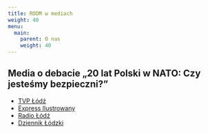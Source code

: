 ```yaml
---
title: RODM w mediach
weight: 40
menu:
  main:
    parent: O nas
    weight: 40
---
```


## Media o debacie „20 lat Polski w NATO: Czy jesteśmy bezpieczni?”

- [TVP Łódź](https://lodz.tvp.pl/41764707/w-pierwszej-debacie-lodzkiego-rodmu-przedstawiono-problem-bezpieczenstwa-rp)
- [Express Ilustrowany](https://expressilustrowany.pl/prezydencki-minister-przyjedzie-do-lodzi-na-debate-o-20-latach-polski-w-nato/ar/13959019)
- [Radio Łódź](https://www.radiolodz.pl/posts/51451-20-lat-polski-w-nato-debata-na-uniwersytecie-lodzkim)
- [Dziennik Łódzki](https://dzienniklodzki.pl/20-lat-polski-w-nato-czy-jestesmy-bezpieczni-debata-z-udzialem-andrzeja-zybertowicza-i-ryszarda-machnikowskiego-na-eksoc-w-lodzi/ar/13957787)